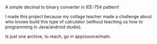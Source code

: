 A simple decimal to binary converter in IEE-754 pattern!

I made this project because my collage teacher made a challenge about who knows build this type of calculator (without teaching us how to programming in Java/android studio).

Is just one archive, to reach, go in app/source/main.
